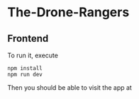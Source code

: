 # The-Drone-Rangers



## Frontend
To run it, execute

```
npm install
npm run dev
```

Then you should be able to visit the app at 